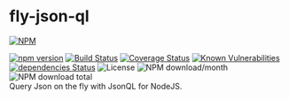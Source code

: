 # fly-json-ql
[![NPM](https://nodei.co/npm/fly-json-ql.png?downloads=true&downloadRank=true&stars=true)](https://nodei.co/npm/fly-json-ql/)  
  
[![npm version](https://img.shields.io/npm/v/fly-json-ql.svg?style=flat-square)](https://www.npmjs.org/package/fly-json-ql)
[![Build Status](https://travis-ci.com/aalfiann/fly-json-ql.svg?branch=master)](https://travis-ci.com/aalfiann/fly-json-ql)
[![Coverage Status](https://coveralls.io/repos/github/aalfiann/fly-json-ql/badge.svg?branch=master)](https://coveralls.io/github/aalfiann/fly-json-ql?branch=master)
[![Known Vulnerabilities](https://snyk.io//test/github/aalfiann/fly-json-ql/badge.svg?targetFile=package.json)](https://snyk.io//test/github/aalfiann/fly-json-ql?targetFile=package.json)
[![dependencies Status](https://david-dm.org/aalfiann/fly-json-ql/status.svg)](https://david-dm.org/aalfiann/fly-json-ql)
![License](https://img.shields.io/npm/l/fly-json-ql)
![NPM download/month](https://img.shields.io/npm/dm/fly-json-ql.svg)
![NPM download total](https://img.shields.io/npm/dt/fly-json-ql.svg)  
Query Json on the fly with JsonQL for NodeJS.